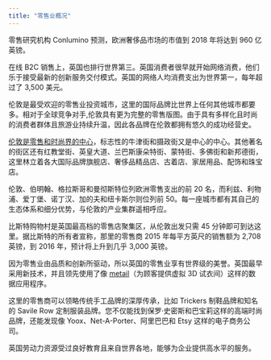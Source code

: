 ```yaml
---
title: "零售业概况"
---
```

 
零售研究机构 Conlumino 预测，欧洲奢侈品市场的市值到 2018 年将达到 960 亿英镑。  

在线 B2C 销售上，英国也排行世界第三。英国消费者很早就开始网络消费，他们乐于接受最新的创新服务交付模式。英国的网络人均消费支出为世界第一，每年超过了 3,500 美元。

伦敦是最受欢迎的零售业投资城市，这里的国际品牌比世界上任何其他城市都要多。相对于全球竞争对手,伦敦具有更为完整的零售版图。由于具有多样化且时尚的消费者群体且旅游业持续升温，因此各品牌在伦敦都拥有悠久的成功经营史。

[伦敦是零售和时尚界的中心](http://www.jll.com/services/industries/retail/destination-retail)，标志性的牛津街和摄政街又是中心的中心。其他著名的街区还有红教堂街、英皇大道、兰巴斯康朵特街、蒙特街、多佛街和新邦德街，这里林立着各大国际品牌旗舰店、奢侈品精品店、古着店、家居用品、配饰和珠宝店。

伦敦、伯明翰、格拉斯哥和曼彻斯特位列欧洲零售支出的前 20 名，而利兹、利物浦、爱丁堡、诺丁汉、加的夫和纽卡斯尔则位列前 50。每一座城市都有其自己的生态体系和细分优势，与伦敦的产业集群遥相呼应。

比斯特购物村是英国最高档的零售店聚集区，从伦敦出发只需 45 分钟即可到达这里。据比斯特的所有者宣称，那里的零售商 2015 年每平方英尺的销售额为 2,708 英镑，到 2016 年，预计将上升到几乎 3,000 英镑。
 
因为零售业由品质和创新所驱动，所以英国的零售业享有世界级的美誉。英国最早采用新技术，并且领先使用了像 [metail](http://www.metail.com/)（为顾客提供虚拟 3D 试衣间）这样的数据应用程序。
 
这里的零售商可以领略传统手工品牌的深厚传承，比如 Trickers 制鞋品牌和知名的 Savile Row 定制服装品牌。您不仅能找到保罗·史密斯和巴宝莉这样的高端时尚品牌，还能发现像 Yoox、Net-A-Porter、阿里巴巴和 Etsy 这样的电子商务公司。

英国劳动力资源受过良好教育且来自世界各地，能够为企业提供高水平的服务。 
